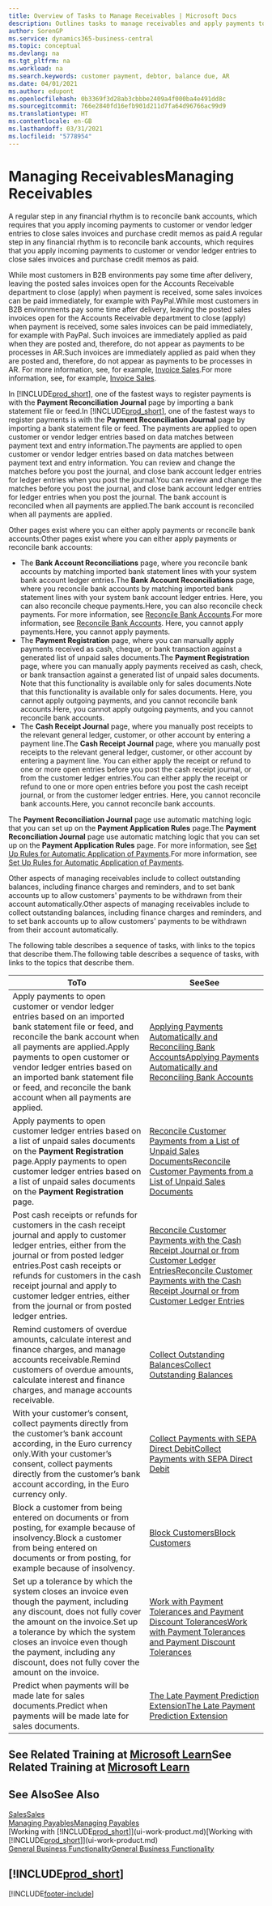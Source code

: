 ```yaml
---
title: Overview of Tasks to Manage Receivables | Microsoft Docs
description: Outlines tasks to manage receivables and apply payments to customer or vendor ledger entries.
author: SorenGP
ms.service: dynamics365-business-central
ms.topic: conceptual
ms.devlang: na
ms.tgt_pltfrm: na
ms.workload: na
ms.search.keywords: customer payment, debtor, balance due, AR
ms.date: 04/01/2021
ms.author: edupont
ms.openlocfilehash: 0b3369f3d28ab3cbbbe2409a4f000ba4e491dd8c
ms.sourcegitcommit: 766e2840fd16efb901d211d7fa64d96766ac99d9
ms.translationtype: HT
ms.contentlocale: en-GB
ms.lasthandoff: 03/31/2021
ms.locfileid: "5778954"
---
```

# <a name="managing-receivables"></a><span data-ttu-id="cc0c1-103">Managing Receivables</span><span class="sxs-lookup"><span data-stu-id="cc0c1-103">Managing Receivables</span></span>

<span data-ttu-id="cc0c1-104">A regular step in any financial rhythm is to reconcile bank accounts, which requires that you apply incoming payments to customer or vendor ledger entries to close sales invoices and purchase credit memos as paid.</span><span class="sxs-lookup"><span data-stu-id="cc0c1-104">A regular step in any financial rhythm is to reconcile bank accounts, which requires that you apply incoming payments to customer or vendor ledger entries to close sales invoices and purchase credit memos as paid.</span></span>

<span data-ttu-id="cc0c1-105">While most customers in B2B environments pay some time after delivery, leaving the posted sales invoices open for the Accounts Receivable department to close (apply) when payment is received, some sales invoices can be paid immediately, for example with PayPal.</span><span class="sxs-lookup"><span data-stu-id="cc0c1-105">While most customers in B2B environments pay some time after delivery, leaving the posted sales invoices open for the Accounts Receivable department to close (apply) when payment is received, some sales invoices can be paid immediately, for example with PayPal.</span></span> <span data-ttu-id="cc0c1-106">Such invoices are immediately applied as paid when they are posted and, therefore, do not appear as payments to be processes in AR.</span><span class="sxs-lookup"><span data-stu-id="cc0c1-106">Such invoices are immediately applied as paid when they are posted and, therefore, do not appear as payments to be processes in AR.</span></span> <span data-ttu-id="cc0c1-107">For more information, see, for example, [Invoice Sales](sales-how-invoice-sales.md).</span><span class="sxs-lookup"><span data-stu-id="cc0c1-107">For more information, see, for example, [Invoice Sales](sales-how-invoice-sales.md).</span></span>  

<span data-ttu-id="cc0c1-108">In [!INCLUDE[prod_short](includes/prod_short.md)], one of the fastest ways to register payments is with the **Payment Reconciliation Journal** page by importing a bank statement file or feed.</span><span class="sxs-lookup"><span data-stu-id="cc0c1-108">In [!INCLUDE[prod_short](includes/prod_short.md)], one of the fastest ways to register payments is with the **Payment Reconciliation Journal** page by importing a bank statement file or feed.</span></span> <span data-ttu-id="cc0c1-109">The payments are applied to open customer or vendor ledger entries based on data matches between payment text and entry information.</span><span class="sxs-lookup"><span data-stu-id="cc0c1-109">The payments are applied to open customer or vendor ledger entries based on data matches between payment text and entry information.</span></span> <span data-ttu-id="cc0c1-110">You can review and change the matches before you post the journal, and close bank account ledger entries for ledger entries when you post the journal.</span><span class="sxs-lookup"><span data-stu-id="cc0c1-110">You can review and change the matches before you post the journal, and close bank account ledger entries for ledger entries when you post the journal.</span></span> <span data-ttu-id="cc0c1-111">The bank account is reconciled when all payments are applied.</span><span class="sxs-lookup"><span data-stu-id="cc0c1-111">The bank account is reconciled when all payments are applied.</span></span>

<span data-ttu-id="cc0c1-112">Other pages exist where you can either apply payments or reconcile bank accounts:</span><span class="sxs-lookup"><span data-stu-id="cc0c1-112">Other pages exist where you can either apply payments or reconcile bank accounts:</span></span>

* <span data-ttu-id="cc0c1-113">The **Bank Account Reconciliations** page, where you reconcile bank accounts by matching imported bank statement lines with your system bank account ledger entries.</span><span class="sxs-lookup"><span data-stu-id="cc0c1-113">The **Bank Account Reconciliations** page, where you reconcile bank accounts by matching imported bank statement lines with your system bank account ledger entries.</span></span> <span data-ttu-id="cc0c1-114">Here, you can also reconcile cheque payments.</span><span class="sxs-lookup"><span data-stu-id="cc0c1-114">Here, you can also reconcile check payments.</span></span> <span data-ttu-id="cc0c1-115">For more information, see [Reconcile Bank Accounts](bank-how-reconcile-bank-accounts-separately.md).</span><span class="sxs-lookup"><span data-stu-id="cc0c1-115">For more information, see [Reconcile Bank Accounts](bank-how-reconcile-bank-accounts-separately.md).</span></span> <span data-ttu-id="cc0c1-116">Here, you cannot apply payments.</span><span class="sxs-lookup"><span data-stu-id="cc0c1-116">Here, you cannot apply payments.</span></span>
* <span data-ttu-id="cc0c1-117">The **Payment Registration** page, where you can manually apply payments received as cash, cheque, or bank transaction against a generated list of unpaid sales documents.</span><span class="sxs-lookup"><span data-stu-id="cc0c1-117">The **Payment Registration** page, where you can manually apply payments received as cash, check, or bank transaction against a generated list of unpaid sales documents.</span></span> <span data-ttu-id="cc0c1-118">Note that this functionality is available only for sales documents.</span><span class="sxs-lookup"><span data-stu-id="cc0c1-118">Note that this functionality is available only for sales documents.</span></span> <span data-ttu-id="cc0c1-119">Here, you cannot apply outgoing payments, and you cannot reconcile bank accounts.</span><span class="sxs-lookup"><span data-stu-id="cc0c1-119">Here, you cannot apply outgoing payments, and you cannot reconcile bank accounts.</span></span>
* <span data-ttu-id="cc0c1-120">The **Cash Receipt Journal** page, where you manually post receipts to the relevant general ledger, customer, or other account by entering a payment line.</span><span class="sxs-lookup"><span data-stu-id="cc0c1-120">The **Cash Receipt Journal** page, where you manually post receipts to the relevant general ledger, customer, or other account by entering a payment line.</span></span> <span data-ttu-id="cc0c1-121">You can either apply the receipt or refund to one or more open entries before you post the cash receipt journal, or from the customer ledger entries.</span><span class="sxs-lookup"><span data-stu-id="cc0c1-121">You can either apply the receipt or refund to one or more open entries before you post the cash receipt journal, or from the customer ledger entries.</span></span> <span data-ttu-id="cc0c1-122">Here, you cannot reconcile bank accounts.</span><span class="sxs-lookup"><span data-stu-id="cc0c1-122">Here, you cannot reconcile bank accounts.</span></span>

<span data-ttu-id="cc0c1-123">The **Payment Reconciliation Journal** page use automatic matching logic that you can set up on the **Payment Application Rules** page.</span><span class="sxs-lookup"><span data-stu-id="cc0c1-123">The **Payment Reconciliation Journal** page use automatic matching logic that you can set up on the **Payment Application Rules** page.</span></span> <span data-ttu-id="cc0c1-124">For more information, see [Set Up Rules for Automatic Application of Payments](receivables-how-set-up-payment-application-rules.md).</span><span class="sxs-lookup"><span data-stu-id="cc0c1-124">For more information, see [Set Up Rules for Automatic Application of Payments](receivables-how-set-up-payment-application-rules.md).</span></span>  

<span data-ttu-id="cc0c1-125">Other aspects of managing receivables include to collect outstanding balances, including finance charges and reminders, and to set bank accounts up to allow customers' payments to be withdrawn from their account automatically.</span><span class="sxs-lookup"><span data-stu-id="cc0c1-125">Other aspects of managing receivables include to collect outstanding balances, including finance charges and reminders, and to set bank accounts up to allow customers' payments to be withdrawn from their account automatically.</span></span>

<span data-ttu-id="cc0c1-126">The following table describes a sequence of tasks, with links to the topics that describe them.</span><span class="sxs-lookup"><span data-stu-id="cc0c1-126">The following table describes a sequence of tasks, with links to the topics that describe them.</span></span>  

| <span data-ttu-id="cc0c1-127">To</span><span class="sxs-lookup"><span data-stu-id="cc0c1-127">To</span></span> | <span data-ttu-id="cc0c1-128">See</span><span class="sxs-lookup"><span data-stu-id="cc0c1-128">See</span></span> |
| --- | --- |
| <span data-ttu-id="cc0c1-129">Apply payments to open customer or vendor ledger entries based on an imported bank statement file or feed, and reconcile the bank account when all payments are applied.</span><span class="sxs-lookup"><span data-stu-id="cc0c1-129">Apply payments to open customer or vendor ledger entries based on an imported bank statement file or feed, and reconcile the bank account when all payments are applied.</span></span> |[<span data-ttu-id="cc0c1-130">Applying Payments Automatically and Reconciling Bank Accounts</span><span class="sxs-lookup"><span data-stu-id="cc0c1-130">Applying Payments Automatically and Reconciling Bank Accounts</span></span>](receivables-apply-payments-auto-reconcile-bank-accounts.md) |
| <span data-ttu-id="cc0c1-131">Apply payments to open customer ledger entries based on a list of unpaid sales documents on the **Payment Registration** page.</span><span class="sxs-lookup"><span data-stu-id="cc0c1-131">Apply payments to open customer ledger entries based on a list of unpaid sales documents on the **Payment Registration** page.</span></span> |[<span data-ttu-id="cc0c1-132">Reconcile Customer Payments from a List of Unpaid Sales Documents</span><span class="sxs-lookup"><span data-stu-id="cc0c1-132">Reconcile Customer Payments from a List of Unpaid Sales Documents</span></span>](receivables-how-reconcile-customer-payments-list-unpaid-sales-documents.md) |
| <span data-ttu-id="cc0c1-133">Post cash receipts or refunds for customers in the cash receipt journal and apply to customer ledger entries, either from the journal or from posted ledger entries.</span><span class="sxs-lookup"><span data-stu-id="cc0c1-133">Post cash receipts or refunds for customers in the cash receipt journal and apply to customer ledger entries, either from the journal or from posted ledger entries.</span></span> |[<span data-ttu-id="cc0c1-134">Reconcile Customer Payments with the Cash Receipt Journal or from Customer Ledger Entries</span><span class="sxs-lookup"><span data-stu-id="cc0c1-134">Reconcile Customer Payments with the Cash Receipt Journal or from Customer Ledger Entries</span></span>](receivables-how-apply-sales-transactions-manually.md) |
| <span data-ttu-id="cc0c1-135">Remind customers of overdue amounts, calculate interest and finance charges, and manage accounts receivable.</span><span class="sxs-lookup"><span data-stu-id="cc0c1-135">Remind customers of overdue amounts, calculate interest and finance charges, and manage accounts receivable.</span></span> |[<span data-ttu-id="cc0c1-136">Collect Outstanding Balances</span><span class="sxs-lookup"><span data-stu-id="cc0c1-136">Collect Outstanding Balances</span></span>](receivables-collect-outstanding-balances.md) |
|<span data-ttu-id="cc0c1-137">With your customer’s consent, collect payments directly from the customer’s bank account according, in the Euro currency only.</span><span class="sxs-lookup"><span data-stu-id="cc0c1-137">With your customer’s consent, collect payments directly from the customer’s bank account according, in the Euro currency only.</span></span>|[<span data-ttu-id="cc0c1-138">Collect Payments with SEPA Direct Debit</span><span class="sxs-lookup"><span data-stu-id="cc0c1-138">Collect Payments with SEPA Direct Debit</span></span>](finance-collect-payments-with-sepa-direct-debit.md)|
|<span data-ttu-id="cc0c1-139">Block a customer from being entered on documents or from posting, for example because of insolvency.</span><span class="sxs-lookup"><span data-stu-id="cc0c1-139">Block a customer from being entered on documents or from posting, for example because of insolvency.</span></span>|[<span data-ttu-id="cc0c1-140">Block Customers</span><span class="sxs-lookup"><span data-stu-id="cc0c1-140">Block Customers</span></span>](receivables-how-block-customers.md)|
|<span data-ttu-id="cc0c1-141">Set up a tolerance by which the system closes an invoice even though the payment, including any discount, does not fully cover the amount on the invoice.</span><span class="sxs-lookup"><span data-stu-id="cc0c1-141">Set up a tolerance by which the system closes an invoice even though the payment, including any discount, does not fully cover the amount on the invoice.</span></span>|[<span data-ttu-id="cc0c1-142">Work with Payment Tolerances and Payment Discount Tolerances</span><span class="sxs-lookup"><span data-stu-id="cc0c1-142">Work with Payment Tolerances and Payment Discount Tolerances</span></span>](finance-payment-tolerance-and-payment-discount-tolerance.md)|
| <span data-ttu-id="cc0c1-143">Predict when payments will be made late for sales documents.</span><span class="sxs-lookup"><span data-stu-id="cc0c1-143">Predict when payments will be made late for sales documents.</span></span> | [<span data-ttu-id="cc0c1-144">The Late Payment Prediction Extension</span><span class="sxs-lookup"><span data-stu-id="cc0c1-144">The Late Payment Prediction Extension</span></span>](ui-extensions-late-payment-prediction.md) |

## <a name="see-related-training-at-microsoft-learn"></a><span data-ttu-id="cc0c1-145">See Related Training at [Microsoft Learn](/learn/paths/process-customer-vendor-payments-dynamics-365-business-central/)</span><span class="sxs-lookup"><span data-stu-id="cc0c1-145">See Related Training at [Microsoft Learn](/learn/paths/process-customer-vendor-payments-dynamics-365-business-central/)</span></span>

## <a name="see-also"></a><span data-ttu-id="cc0c1-146">See Also</span><span class="sxs-lookup"><span data-stu-id="cc0c1-146">See Also</span></span>
[<span data-ttu-id="cc0c1-147">Sales</span><span class="sxs-lookup"><span data-stu-id="cc0c1-147">Sales</span></span>](sales-manage-sales.md)  
[<span data-ttu-id="cc0c1-148">Managing Payables</span><span class="sxs-lookup"><span data-stu-id="cc0c1-148">Managing Payables</span></span>](payables-manage-payables.md)  
<span data-ttu-id="cc0c1-149">[Working with [!INCLUDE[prod_short](includes/prod_short.md)]](ui-work-product.md)</span><span class="sxs-lookup"><span data-stu-id="cc0c1-149">[Working with [!INCLUDE[prod_short](includes/prod_short.md)]](ui-work-product.md)</span></span>  
[<span data-ttu-id="cc0c1-150">General Business Functionality</span><span class="sxs-lookup"><span data-stu-id="cc0c1-150">General Business Functionality</span></span>](ui-across-business-areas.md)

## [!INCLUDE[prod_short](includes/free_trial_md.md)]  


[!INCLUDE[footer-include](includes/footer-banner.md)]